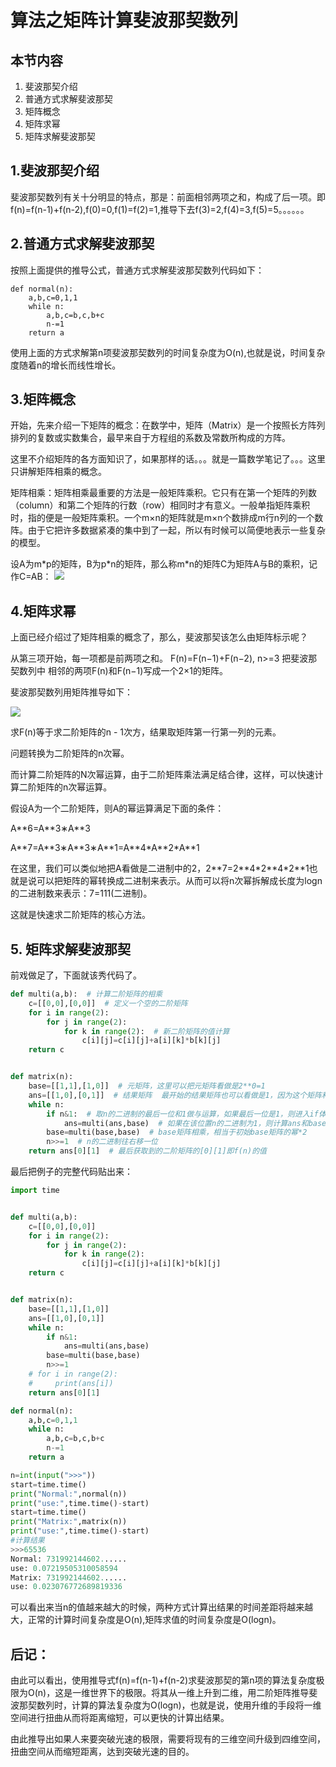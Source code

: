 # 算法之矩阵计算斐波那契数列

## 本节内容
1. 斐波那契介绍
2. 普通方式求解斐波那契
3. 矩阵概念
4. 矩阵求幂
5. 矩阵求解斐波那契

## 1.斐波那契介绍

斐波那契数列有关十分明显的特点，那是：前面相邻两项之和，构成了后一项。即f(n)=f(n-1)+f(n-2),f(0)=0,f(1)=f(2)=1,推导下去f(3)=2,f(4)=3,f(5)=5。。。。。。

## 2.普通方式求解斐波那契
按照上面提供的推导公式，普通方式求解斐波那契数列代码如下：

    def normal(n):
        a,b,c=0,1,1
        while n:
            a,b,c=b,c,b+c
            n-=1
        return a
使用上面的方式求解第n项斐波那契数列的时间复杂度为O(n),也就是说，时间复杂度随着n的增长而线性增长。

## 3.矩阵概念
开始，先来介绍一下矩阵的概念：在数学中，矩阵（Matrix）是一个按照长方阵列排列的复数或实数集合，最早来自于方程组的系数及常数所构成的方阵。

这里不介绍矩阵的各方面知识了，如果那样的话。。。就是一篇数学笔记了。。。这里只讲解矩阵相乘的概念。

矩阵相乘：矩阵相乘最重要的方法是一般矩阵乘积。它只有在第一个矩阵的列数（column）和第二个矩阵的行数（row）相同时才有意义。一般单指矩阵乘积时，指的便是一般矩阵乘积。一个m×n的矩阵就是m×n个数排成m行n列的一个数阵。由于它把许多数据紧凑的集中到了一起，所以有时候可以简便地表示一些复杂的模型。

设A为m\*p的矩阵，B为p\*n的矩阵，那么称m\*n的矩阵C为矩阵A与B的乘积，记作C=AB：
 ![](http://7xsn7l.com2.z0.glb.clouddn.com/矩阵相乘.jpg)


## 4.矩阵求幂
上面已经介绍过了矩阵相乘的概念了，那么，斐波那契该怎么由矩阵标示呢？

从第三项开始，每一项都是前两项之和。 
F(n)=F(n−1)+F(n−2), n>=3
把斐波那契数列中 相邻的两项F(n)和F(n−1)写成一个2×1的矩阵。

斐波那契数列用矩阵推导如下：

![](http://7xsn7l.com2.z0.glb.clouddn.com/斐波那契推导.png)

求F(n)等于求二阶矩阵的n - 1次方，结果取矩阵第一行第一列的元素。

问题转换为二阶矩阵的n次幂。

而计算二阶矩阵的N次幂运算，由于二阶矩阵乘法满足结合律，这样，可以快速计算二阶矩阵的n次幂运算。

假设A为一个二阶矩阵，则A的幂运算满足下面的条件：

A\*\*6=A\*\*3∗A\*\*3 

A\*\*7=A\*\*3∗A\*\*3∗A\*\*1=A\*\*4\*A\*\*2\*A\*\*1 

在这里，我们可以类似地把A看做是二进制中的2，2\*\*7=2\*\*4*2\*\*4\*2\*\*1也就是说可以把矩阵的幂转换成二进制来表示。从而可以将n次幂拆解成长度为logn的二进制数来表示：7=111(二进制)。

这就是快速求二阶矩阵的核心方法。
## 5. 矩阵求解斐波那契
前戏做足了，下面就该秀代码了。
```python
def multi(a,b):  # 计算二阶矩阵的相乘
    c=[[0,0],[0,0]]  # 定义一个空的二阶矩阵
    for i in range(2):
        for j in range(2):
            for k in range(2):  # 新二阶矩阵的值计算
                c[i][j]=c[i][j]+a[i][k]*b[k][j]
    return c


def matrix(n):
    base=[[1,1],[1,0]]  # 元矩阵，这里可以把元矩阵看做是2**0=1
    ans=[[1,0],[0,1]]  # 结果矩阵  最开始的结果矩阵也可以看做是1，因为这个矩阵和任意二阶A矩阵相乘结果都是A
    while n:
        if n&1:  # 取n的二进制的最后一位和1做与运算，如果最后一位是1，则进入if体内部
            ans=multi(ans,base)  # 如果在该位置n的二进制为1，则计算ans和base矩阵
        base=multi(base,base)  # base矩阵相乘，相当于初始base矩阵的幂*2
        n>>=1  # n的二进制往右移一位
    return ans[0][1]  # 最后获取到的二阶矩阵的[0][1]即f(n)的值
```
最后把例子的完整代码贴出来：
```python
import time


def multi(a,b):
    c=[[0,0],[0,0]]
    for i in range(2):
        for j in range(2):
            for k in range(2):
                c[i][j]=c[i][j]+a[i][k]*b[k][j]
    return c


def matrix(n):
    base=[[1,1],[1,0]]
    ans=[[1,0],[0,1]]
    while n:
        if n&1:
            ans=multi(ans,base)
        base=multi(base,base)
        n>>=1
    # for i in range(2):
    #     print(ans[i])
    return ans[0][1]

def normal(n):
    a,b,c=0,1,1
    while n:
        a,b,c=b,c,b+c
        n-=1
    return a

n=int(input(">>>"))
start=time.time()
print("Normal:",normal(n))
print("use:",time.time()-start)
start=time.time()
print("Matrix:",matrix(n))
print("use:",time.time()-start)
#计算结果
>>>65536
Normal: 731992144602......
use: 0.07219505310058594
Matrix: 731992144602......
use: 0.023076772689819336
```
可以看出来当n的值越来越大的时候，两种方式计算出结果的时间差距将越来越大，正常的计算时间复杂度是O(n),矩阵求值的时间复杂度是O(logn)。

## 后记：
由此可以看出，使用推导式f(n)=f(n-1)+f(n-2)求斐波那契的第n项的算法复杂度极限为O(n)，这是一维世界下的极限。将其从一维上升到二维，用二阶矩阵推导斐波那契数列时，计算的算法复杂度为O(logn)，也就是说，使用升维的手段将一维空间进行扭曲从而将距离缩短，可以更快的计算出结果。

由此推导出如果人来要突破光速的极限，需要将现有的三维空间升级到四维空间，扭曲空间从而缩短距离，达到突破光速的目的。

